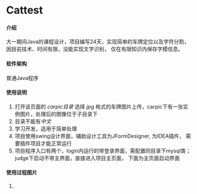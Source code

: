 #  Cattest

#### 介绍
大一期间Java的课程设计，项目编写24天，实现简单的车牌定位以及字符分割，因目前技术、时间有限，没能实现文字识别，
仅在有限知识内保存字模信息。


#### 软件架构
普通Java程序


#### 使用说明
1. 打开该页面的 *carpic目录* 选择 *jpg* 格式的车牌图片上传，carpic下有一张实例图片，处理后的图像位于子目录下
2. 目录不能有*中文*
3. 学习开发，适用于简单处理
4. 项目使用swing设计界面，辅助设计工具为JFormDesigner, 为IDEA插件， 需要插件项目才能正常运行
5. 项目程序入口有两个，login内运行的带登录界面，需配置同目录下mysql类；judge下启动不带主界面，直接进入项目主页面，
下面为主页面启动界面

#### 使用过程图片
1. 
